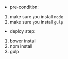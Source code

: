 * pre-condition:
1. make sure you install `node`
2. make sure you install `gulp`

* deploy step:
1. bower install
2. npm install
3. gulp